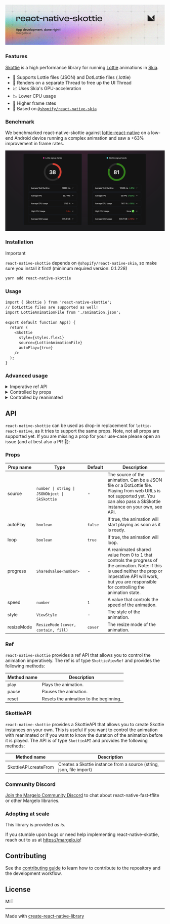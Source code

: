 <a href="https://margelo.io">
  <picture>
    <source media="(prefers-color-scheme: dark)" srcset="./docs/bg-dark.png" />
    <source media="(prefers-color-scheme: light)" srcset="./docs/bg-light.png" />
    <img alt="ReactNativeSkottie" src="./docs/bg-light.png" />
  </picture>
</a>

### Features

[Skottie](https://skia.org/docs/user/modules/skottie/) is a high performance library for running [Lottie](https://airbnb.design/lottie/) animations in [Skia](https://skia.org).

- 📄 Supports Lottie files (JSON) and DotLottie files (.lottie)
- 🧵 Renders on a separate Thread to free up the UI Thread
- 📈 Uses Skia's GPU-acceleration
- 📉 Lower CPU usage
- 🏃 Higher frame rates
- 🔗 Based on [`@shopify/react-native-skia`](https://github.com/Shopify/react-native-skia)

### Benchmark

We benchmarked react-native-skottie against [lottie-react-native](https://github.com/lottie-react-native/lottie-react-native) on a low-end Android device running a complex animation and saw a +63% improvement in frame rates.

![Screenshot of a Performance Comparison with lottie](./docs/perf_comparison_2.png)

### Installation

> [!IMPORTANT]
> `react-native-skottie` depends on `@shopify/react-native-skia`, so make sure you install it first! (minimum required version: 0.1.228)

```sh
yarn add react-native-skottie
```

### Usage

```tsx
import { Skottie } from 'react-native-skottie';
// DotLottie files are supported as well!
import LottieAnimationFile from './animation.json';

export default function App() {
  return (
    <Skottie
      style={styles.flex1}
      source={LottieAnimationFile}
      autoPlay={true}
    />
  );
}
```

### Advanced usage

<details>
  <summary>Imperative ref API</summary>

```tsx
import { Skottie } from 'react-native-skottie';
import { Button } from 'react-native';

export default function App() {
  const skottieRef = useRef<SkottieViewRef>(null);

  return (
    <View>
      <Skottie
        ref={skottieRef}
        style={styles.flex1}
        source={LottieAnimationFile}
      />

      <Button
        title="Play"
        onPress={() => skottieRef.current?.play()}
      />
      <Button
        title="Pause"
        onPress={() => skottieRef.current?.pause()}
      />
      <Button
        title="Reset"
        onPress={() => skottieRef.current?.reset()}
      />
    </View>
  );
}

```

</details>

<details>
  <summary>Controlled by props</summary>

```tsx
import { Skottie } from 'react-native-skottie';
import { Button } from 'react-native';

export default function App() {
  const [isPlaying, setIsPlaying] = useState(false);

  return (
    <View>
      <Skottie
        autoPlay={isPlaying}
        style={styles.flex1}
        source={LottieAnimationFile}
      />

      <Button
        title="Play"
        onPress={() => setIsPlaying(true)}
      />
      <Button
        title="Pause"
        onPress={() => setIsPlaying(false)}
      />
    </View>
  );
}

```

</details>

<details>
  <summary>Controlled by reanimated</summary>

<br />
Note: React Natives Animated API is not supported yet.

```tsx
import { Skottie, SkottieAPI } from 'react-native-skottie';
import { useSharedValue, withTiming, Easing } from 'react-native-reanimated';

export default function App() {
  // A progress value from 0 to 1
  const progress = useSharedValue(0);

  // We need to run the animation on our own, therefor, we need to know the
  // animation's duration. We can either look that up from the lottie file,
  // or we can create the SkSkottie instance ourselves and get the duration:
  const skottieAnimation = useMemo(() => SkottieAPI.createFrom(lottieFile), []);
  const duration = skottieAnimation.duration;

  // Run the animation:
  useEffect(() => {
    // Will play the animation once …
    progress.value = withTiming(1, {
      duration: duration,
      easing: Easing.linear,
    });
    // … if you want to loop you could use withRepeat
  }, [duration]);

  return (
    <Skottie
      autoPlay={true}
      style={styles.flex1}
      source={LottieAnimationFile}
      // Pass the shared value to Skottie to drive the animation:
      progress={progress}
    />
  );
}

```

</details>

## API

`react-native-skottie` can be used as drop-in replacement for `lottie-react-native`, as it tries to support the same
props.
Note, not all props are supported yet. If you are missing a prop for your use-case please open an issue (and at best
also a PR 🤝):

### Props

| Prop name  | Type                                          | Default | Description                                                                                                                                                                                                         |
|------------|-----------------------------------------------|---------|---------------------------------------------------------------------------------------------------------------------------------------------------------------------------------------------------------------------|
| source     | `number \| string \| JSONObject \| SkSkottie` | -       | The source of the animation. Can be a JSON file or a DotLottie file. Playing from web URLs is not supported yet. You can also pass a SkSkottie instance on your own, see API.                                       |
| autoPlay   | `boolean`                                     | `false` | If true, the animation will start playing as soon as it is ready.                                                                                                                                                   |
| loop       | `boolean`                                     | `true`  | If true, the animation will loop.                                                                                                                                                                                   |
| progress   | `SharedValue<number>`                         | -       | A reanimated shared value from 0 to 1 that controls the progress of the animation. Note: if this is used neither the prop or imperative API will work, but you are responsible for controlling the animation state. |
| speed      | `number`                                      | `1`     | A value that controls the speed of the animation.                                                                                                                                                                   |
| style      | `ViewStyle`                                   | -       | The style of the animation.                                                                                                                                                                                         |
| resizeMode | `ResizeMode` `(cover, contain, fill)`         | `cover` | The resize mode of the animation.                                                                                                                                                                                   |

### Ref

`react-native-skottie` provides a ref API that allows you to control the animation imperatively. The ref is of type
`SkottieViewRef` and provides the following methods:

| Method name | Description                            |
|-------------|----------------------------------------|
| play        | Plays the animation.                   |
| pause       | Pauses the animation.                  |
| reset       | Resets the animation to the beginning. |

### SkottieAPI

`react-native-skottie` provides a SkottieAPI that allows you to create Skottie instances on your own. This is useful if
you want to control the animation with reanimated or if you want to know the duration of the animation before it is
played. The API is of type `SkottieAPI` and provides the following methods:

| Method name           | Description                                                          |
|-----------------------|----------------------------------------------------------------------|
| SkottieAPI.createFrom | Creates a Skottie instance from a source (string, json, file import) |

### Community Discord

[Join the Margelo Community Discord](https://discord.gg/6CSHz2qAvA) to chat about react-native-fast-tflite or other Margelo libraries.

### Adopting at scale

This library is provided _as is_.

If you stumble upon bugs or need help implementing react-native-skottie, reach out to us at https://margelo.io!

## Contributing

See the [contributing guide](CONTRIBUTING.md) to learn how to contribute to the repository and the development workflow.

## License

MIT

---

Made with [create-react-native-library](https://github.com/callstack/react-native-builder-bob)
